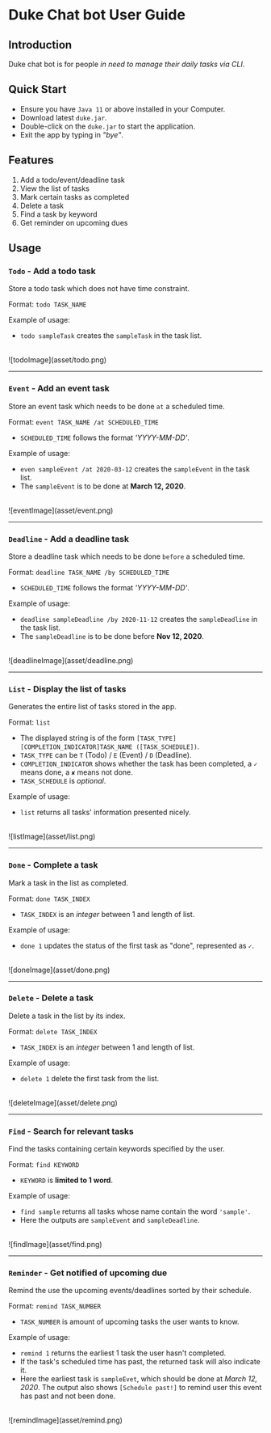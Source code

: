 # Duke Chat bot User Guide

## Introduction

Duke chat bot is for people _in need to manage their daily tasks via CLI_.

## Quick Start

* Ensure you have `Java 11` or above installed in your Computer.
* Download latest `duke.jar`.
* Double-click on the `duke.jar` to start the application.
* Exit the app by typing in _"bye"_.  

## Features

1. Add a todo/event/deadline task
1. View the list of tasks
1. Mark certain tasks as completed
1. Delete a task
1. Find a task by keyword
1. Get reminder on upcoming dues  

## Usage

### `Todo` - Add a todo task

Store a todo task which does not have time constraint.

Format: `todo TASK_NAME`

Example of usage: 

* `todo sampleTask` creates the `sampleTask` in the task list.  
<br />
![todoImage](asset/todo.png)  

***

### `Event` - Add an event task

Store an event task which needs to be done `at` a scheduled time.

Format: `event TASK_NAME /at SCHEDULED_TIME`

* `SCHEDULED_TIME` follows the format _'YYYY-MM-DD'_.

Example of usage: 

* `even sampleEvent /at 2020-03-12` creates the `sampleEvent` in the task list.
* The `sampleEvent` is to be done at __March 12, 2020__.  
<br />
![eventImage](asset/event.png)  

***

### `Deadline` - Add a deadline task

Store a deadline task which needs to be done `before` a scheduled time.

Format: `deadline TASK_NAME /by SCHEDULED_TIME`
* `SCHEDULED_TIME` follows the format _'YYYY-MM-DD'_.

Example of usage: 

* `deadline sampleDeadline /by 2020-11-12` creates the `sampleDeadline` in the task list.
* The `sampleDeadline` is to be done before __Nov 12, 2020__.  
<br />
![deadlineImage](asset/deadline.png)  

***

### `List` - Display the list of tasks

Generates the entire list of tasks stored in the app.

Format: `list`

* The displayed string is of the form `[TASK_TYPE][COMPLETION_INDICATOR]TASK_NAME ([TASK_SCHEDULE])`.
* `TASK_TYPE` can be `T` (Todo) / `E` (Event) / `D` (Deadline).
* `COMPLETION_INDICATOR` shows whether the task has been completed, a `✓` means done, a `✘` means not done.
* `TASK_SCHEDULE` is _optional_.

Example of usage: 

* `list` returns all tasks' information presented nicely.  
<br />
![listImage](asset/list.png)  
   
***
   
### `Done` - Complete a task

Mark a task in the list as completed.

Format: `done TASK_INDEX`

* `TASK_INDEX` is an _integer_ between 1 and length of list.

Example of usage: 

* `done 1` updates the status of the first task as "done", represented as `✓`.  
<br />
![doneImage](asset/done.png)  
   
***
   
### `Delete` - Delete a task

Delete a task in the list by its index.

Format: `delete TASK_INDEX`
* `TASK_INDEX` is an _integer_ between 1 and length of list.

Example of usage: 

* `delete 1` delete the first task from the list.  
<br />
![deleteImage](asset/delete.png)  
   
***
   
### `Find` - Search for relevant tasks

Find the tasks containing certain keywords specified by the user.

Format: `find KEYWORD`

* `KEYWORD` is __limited to 1 word__.

Example of usage: 

* `find sample` returns all tasks whose name contain the word `'sample'`.
* Here the outputs are `sampleEvent` and `sampleDeadline`.  
<br />
![findImage](asset/find.png)  
   
***
   
### `Reminder` - Get notified of upcoming due

Remind the use the upcoming events/deadlines sorted by their schedule.

Format: `remind TASK_NUMBER`
* `TASK_NUMBER` is amount of upcoming tasks the user wants to know.

Example of usage: 

* `remind 1` returns the earliest 1 task the user hasn't completed.
* If the task's scheduled time has past, the returned task will also indicate it.
* Here the earliest task is `sampleEvet`, which should be done at _March 12, 2020_. The output also shows `[Schedule past!]` to remind user this event has past and not been done.  
<br />
![remindImage](asset/remind.png)

